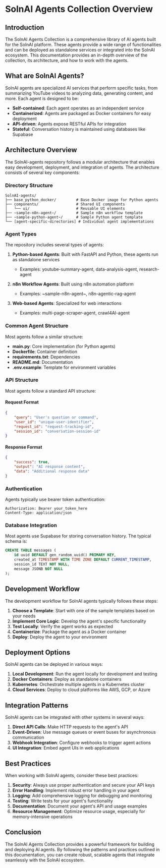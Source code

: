 # SolnAI Agents Collection Overview

## Introduction

The SolnAI Agents Collection is a comprehensive library of AI agents built for the SolnAI platform. These agents provide a wide range of functionalities and can be deployed as standalone services or integrated into the SolnAI ecosystem. This documentation provides an in-depth overview of the collection, its architecture, and how to work with the agents.

## What are SolnAI Agents?

SolnAI agents are specialized AI services that perform specific tasks, from summarizing YouTube videos to analyzing data, generating content, and more. Each agent is designed to be:

- **Self-contained**: Each agent operates as an independent service
- **Containerized**: Agents are packaged as Docker containers for easy deployment
- **API-driven**: Agents expose RESTful APIs for integration
- **Stateful**: Conversation history is maintained using databases like Supabase

## Architecture Overview

The SolnAI-agents repository follows a modular architecture that enables easy development, deployment, and integration of agents. The architecture consists of several key components:

### Directory Structure

```
SolnAI-agents/
├── base_python_docker/         # Base Docker image for Python agents
├── components/                 # Shared UI components
│   └── ui/                     # Reusable UI elements
├── ~sample-n8n-agent~/         # Sample n8n workflow template
├── ~sample-python-agent~/      # Sample Python agent template
└── [agent-specific-directories] # Individual agent implementations
```

### Agent Types

The repository includes several types of agents:

1. **Python-based Agents**: Built with FastAPI and Python, these agents run as standalone services
   - Examples: youtube-summary-agent, data-analysis-agent, research-agent

2. **n8n Workflow Agents**: Built using n8n automation platform
   - Examples: ~sample-n8n-agent~, n8n-agentic-rag-agent

3. **Web-based Agents**: Specialized for web interactions
   - Examples: multi-page-scraper-agent, crawl4AI-agent

### Common Agent Structure

Most agents follow a similar structure:

- **main.py**: Core implementation (for Python agents)
- **Dockerfile**: Container definition
- **requirements.txt**: Dependencies
- **README.md**: Documentation
- **.env.example**: Template for environment variables

### API Structure

Most agents follow a standard API structure:

#### Request Format

```json
{
    "query": "User's question or command",
    "user_id": "unique-user-identifier",
    "request_id": "request-tracking-id",
    "session_id": "conversation-session-id"
}
```

#### Response Format

```json
{
    "success": true,
    "output": "AI response content",
    "data": "Additional response data"
}
```

### Authentication

Agents typically use bearer token authentication:

```http
Authorization: Bearer your_token_here
Content-Type: application/json
```

### Database Integration

Most agents use Supabase for storing conversation history. The typical schema is:

```sql
CREATE TABLE messages (
    id uuid DEFAULT gen_random_uuid() PRIMARY KEY,
    created_at TIMESTAMP WITH TIME ZONE DEFAULT CURRENT_TIMESTAMP,
    session_id TEXT NOT NULL,
    message JSONB NOT NULL
);
```

## Development Workflow

The development workflow for SolnAI agents typically follows these steps:

1. **Choose a Template**: Start with one of the sample templates based on your needs
2. **Implement Core Logic**: Develop the agent's specific functionality
3. **Test Locally**: Verify the agent works as expected
4. **Containerize**: Package the agent as a Docker container
5. **Deploy**: Deploy the agent to your environment

## Deployment Options

SolnAI agents can be deployed in various ways:

1. **Local Development**: Run the agent locally for development and testing
2. **Docker Containers**: Deploy as standalone containers
3. **Kubernetes**: Orchestrate multiple agents in a Kubernetes cluster
4. **Cloud Services**: Deploy to cloud platforms like AWS, GCP, or Azure

## Integration Patterns

SolnAI agents can be integrated with other systems in several ways:

1. **Direct API Calls**: Make HTTP requests to the agent's API
2. **Event-Driven**: Use message queues or event buses for asynchronous communication
3. **Webhook Integration**: Configure webhooks to trigger agent actions
4. **UI Integration**: Embed agent UIs in web applications

## Best Practices

When working with SolnAI agents, consider these best practices:

1. **Security**: Always use proper authentication and secure your API keys
2. **Error Handling**: Implement robust error handling in your agent
3. **Logging**: Add comprehensive logging for debugging and monitoring
4. **Testing**: Write tests for your agent's functionality
5. **Documentation**: Document your agent's API and usage examples
6. **Resource Management**: Optimize resource usage, especially for memory-intensive operations

## Conclusion

The SolnAI Agents Collection provides a powerful framework for building and deploying AI agents. By following the patterns and practices outlined in this documentation, you can create robust, scalable agents that integrate seamlessly with the SolnAI ecosystem. 